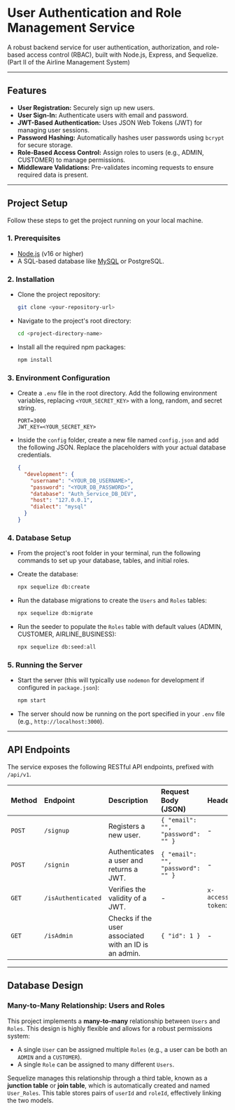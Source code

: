 # User Authentication and Role Management Service

A robust backend service for user authentication, authorization, and role-based access control (RBAC), built with Node.js, Express, and Sequelize. (Part II of the Airline Management System)

---

## Features

- **User Registration:** Securely sign up new users.
- **User Sign-In:** Authenticate users with email and password.
- **JWT-Based Authentication:** Uses JSON Web Tokens (JWT) for managing user sessions.
- **Password Hashing:** Automatically hashes user passwords using `bcrypt` for secure storage.
- **Role-Based Access Control:** Assign roles to users (e.g., ADMIN, CUSTOMER) to manage permissions.
- **Middleware Validations:** Pre-validates incoming requests to ensure required data is present.

---

## Project Setup

Follow these steps to get the project running on your local machine.

### 1. Prerequisites

- [Node.js](https://nodejs.org/) (v16 or higher)
- A SQL-based database like [MySQL](https://www.mysql.com/) or PostgreSQL.

### 2. Installation

- Clone the project repository:
  ```bash
  git clone <your-repository-url>
  ```
- Navigate to the project's root directory:
  ```bash
  cd <project-directory-name>
  ```
- Install all the required npm packages:
  ```bash
  npm install
  ```

### 3. Environment Configuration

- Create a `.env` file in the root directory. Add the following environment variables, replacing `<YOUR_SECRET_KEY>` with a long, random, and secret string.

  ```env
  PORT=3000
  JWT_KEY=<YOUR_SECRET_KEY>
  ```

- Inside the `config` folder, create a new file named `config.json` and add the following JSON. Replace the placeholders with your actual database credentials.

  ```json
  {
    "development": {
      "username": "<YOUR_DB_USERNAME>",
      "password": "<YOUR_DB_PASSWORD>",
      "database": "Auth_Service_DB_DEV",
      "host": "127.0.0.1",
      "dialect": "mysql"
    }
  }
  ```

### 4. Database Setup

- From the project's root folder in your terminal, run the following commands to set up your database, tables, and initial roles.

- Create the database:
  ```bash
  npx sequelize db:create
  ```
- Run the database migrations to create the `Users` and `Roles` tables:
  ```bash
  npx sequelize db:migrate
  ```
- Run the seeder to populate the `Roles` table with default values (ADMIN, CUSTOMER, AIRLINE_BUSINESS):
  ```bash
  npx sequelize db:seed:all
  ```

### 5. Running the Server

- Start the server (this will typically use `nodemon` for development if configured in `package.json`):

  ```bash
  npm start
  ```
- The server should now be running on the port specified in your `.env` file (e.g., `http://localhost:3000`).

---

## API Endpoints

The service exposes the following RESTful API endpoints, prefixed with `/api/v1`.

| Method | Endpoint           | Description                                           | Request Body (JSON)               | Headers                 |
| :----- | :----------------- | :---------------------------------------------------- | :-------------------------------- | :---------------------- |
| `POST` | `/signup`          | Registers a new user.                                 | `{ "email": "", "password": "" }` | -                       |
| `POST` | `/signin`          | Authenticates a user and returns a JWT.               | `{ "email": "", "password": "" }` | -                       |
| `GET`  | `/isAuthenticated` | Verifies the validity of a JWT.                       | -                                 | `x-access-token`: <JWT> |
| `GET`  | `/isAdmin`         | Checks if the user associated with an ID is an admin. | `{ "id": 1 }`                     | -                       |

---

## Database Design

### Many-to-Many Relationship: Users and Roles

This project implements a **many-to-many** relationship between `Users` and `Roles`. This design is highly flexible and allows for a robust permissions system:

- A single `User` can be assigned multiple `Roles` (e.g., a user can be both an `ADMIN` and a `CUSTOMER`).
- A single `Role` can be assigned to many different `Users`.

Sequelize manages this relationship through a third table, known as a **junction table** or **join table**, which is automatically created and named `User_Roles`. This table stores pairs of `userId` and `roleId`, effectively linking the two models.

